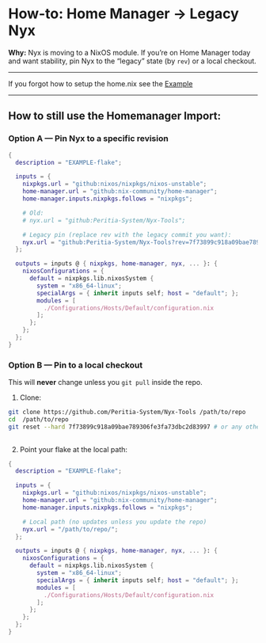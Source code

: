 # How-to: Home Manager → Legacy Nyx

**Why:** Nyx is moving to a NixOS module. If you’re on Home Manager today and want stability, pin Nyx to the “legacy” state (by `rev`) or a local checkout.

---

If you forgot how to setup the home.nix see the [Example](./Legacy/example-home.nix)

--- 

## How to still use the Homemanager Import:

### Option A — Pin Nyx to a specific revision


```nix
{
  description = "EXAMPLE-flake";

  inputs = {
    nixpkgs.url = "github:nixos/nixpkgs/nixos-unstable";
    home-manager.url = "github:nix-community/home-manager";
    home-manager.inputs.nixpkgs.follows = "nixpkgs";

    # Old:
    # nyx.url = "github:Peritia-System/Nyx-Tools";

    # Legacy pin (replace rev with the legacy commit you want):
    nyx.url = "github:Peritia-System/Nyx-Tools?rev=7f73899c918a09bae789306fe3fa73dbc2d83997";
  };

  outputs = inputs @ { nixpkgs, home-manager, nyx, ... }: {
    nixosConfigurations = {
      default = nixpkgs.lib.nixosSystem {
        system = "x86_64-linux";
        specialArgs = { inherit inputs self; host = "default"; };
        modules = [
          ./Configurations/Hosts/Default/configuration.nix
        ];
      };
    };
  };
}
```


### Option B — Pin to a local checkout 

This will **never** change unless you `git pull` inside the repo.

1. Clone:

```bash
git clone https://github.com/Peritia-System/Nyx-Tools /path/to/repo
cd  /path/to/repo
git reset --hard 7f73899c918a09bae789306fe3fa73dbc2d83997 # or any other commit you want 
   
```

2. Point your flake at the local path:

```nix
{
  description = "EXAMPLE-flake";

  inputs = {
    nixpkgs.url = "github:nixos/nixpkgs/nixos-unstable";
    home-manager.url = "github:nix-community/home-manager";
    home-manager.inputs.nixpkgs.follows = "nixpkgs";

    # Local path (no updates unless you update the repo)
    nyx.url = "/path/to/repo/";
  };

  outputs = inputs @ { nixpkgs, home-manager, nyx, ... }: {
    nixosConfigurations = {
      default = nixpkgs.lib.nixosSystem {
        system = "x86_64-linux";
        specialArgs = { inherit inputs self; host = "default"; };
        modules = [
          ./Configurations/Hosts/Default/configuration.nix
        ];
      };
    };
  };
}
```


